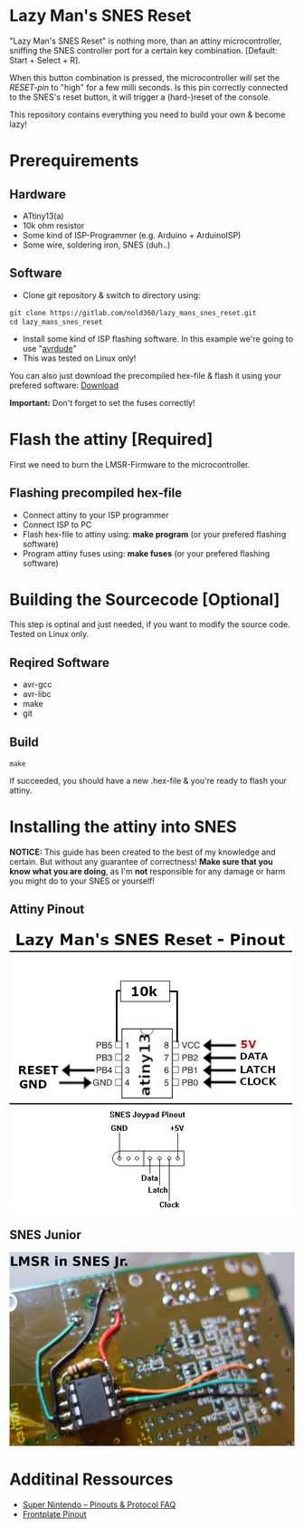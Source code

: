 # Lazy Man's SNES Reset

"Lazy Man's SNES Reset" is nothing more, than an attiny microcontroller, sniffing the SNES controller port for a certain key combination. [Default: Start + Select + R].

When this button combination is pressed, the microcontroller will set the *RESET-pin* to "high" for a few milli seconds. Is this pin correctly connected to the SNES's reset button, it will trigger a (hard-)reset of the console.

This repository contains everything you need to build your own & become lazy!



# Prerequirements
## Hardware
 - ATtiny13(a)
 - 10k ohm resistor
 - Some kind of ISP-Programmer (e.g. Arduino + ArduinoISP)
 - Some wire, soldering iron, SNES (duh..)

## Software
 - Clone git repository & switch to directory using: 
```
git clone https://gitlab.com/nold360/lazy_mans_snes_reset.git
cd lazy_mans_snes_reset
```

 - Install some kind of ISP flashing software. In this example we're going to use "[avrdude](https://www.nongnu.org/avrdude/)"
 - This was tested on Linux only!

You can also just download the precompiled hex-file & flash it using your prefered software: [Download](https://github.com/Nold360/lazy_mans_snes_reset)

**Important:** Don't forget to set the fuses correctly!


# Flash the attiny [Required]
First we need to burn the LMSR-Firmware to the microcontroller.

## Flashing precompiled hex-file
 - Connect attiny to your ISP programmer
 - Connect ISP to PC
 - Flash hex-file to attiny using: **make program** (or your prefered flashing software)
 - Program attiny fuses using: **make fuses** (or your prefered flashing software)




# Building the Sourcecode [Optional]
This step is optinal and just needed, if you want to modify the source code. Tested on Linux only.

## Reqired Software
 - avr-gcc 
 - avr-libc
 - make
 - git

## Build
```
make
```

If succeeded, you should have a new .hex-file & you're ready to flash your attiny.



# Installing the attiny into SNES
**NOTICE:** This guide has been created to the best of my knowledge and certain. But without any guarantee of correctness! **Make sure that you know what you are doing**, as I'm **not** responsible for any damage or harm you might do to your SNES or yourself!

## Attiny Pinout
![attiny pinout](https://raw.githubusercontent.com/Nold360/lazy_mans_snes_reset/master/doc/SNES_Reset_attiny.jpg)

## SNES Junior
![SNES Junior](https://raw.githubusercontent.com/Nold360/lazy_mans_snes_reset/master/doc/LMSR_in_SNES_Junior.jpg)

# Additinal Ressources
 - [Super Nintendo – Pinouts & Protocol FAQ](https://gamefaqs.gamespot.com/snes/916396-super-nintendo/faqs/5395)
 - [Frontplate Pinout](https://i.imgur.com/3deHaFa.png)
